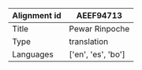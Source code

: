 |Alignment id | AEEF94713
| --- | --- 
|Title | Pewar Rinpoche 
|Type | translation
|Languages | ['en', 'es', 'bo']